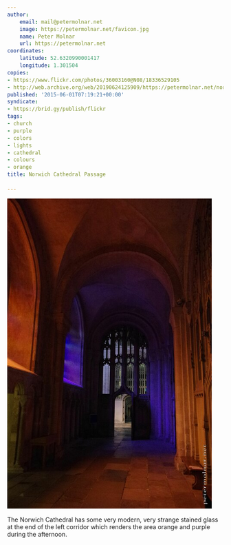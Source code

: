 ```yaml
---
author:
    email: mail@petermolnar.net
    image: https://petermolnar.net/favicon.jpg
    name: Peter Molnar
    url: https://petermolnar.net
coordinates:
    latitude: 52.6320990001417
    longitude: 1.301504
copies:
- https://www.flickr.com/photos/36003160@N08/18336529105
- http://web.archive.org/web/20190624125909/https://petermolnar.net/norwich-cathedral-passage/
published: '2015-06-01T07:19:21+00:00'
syndicate:
- https://brid.gy/publish/flickr
tags:
- church
- purple
- colors
- lights
- cathedral
- colours
- orange
title: Norwich Cathedral Passage

---
```


![](norwich-cathedral-passage.jpg)

The Norwich Cathedral has some very modern, very strange stained glass
at the end of the left corridor which renders the area orange and purple
during the afternoon.